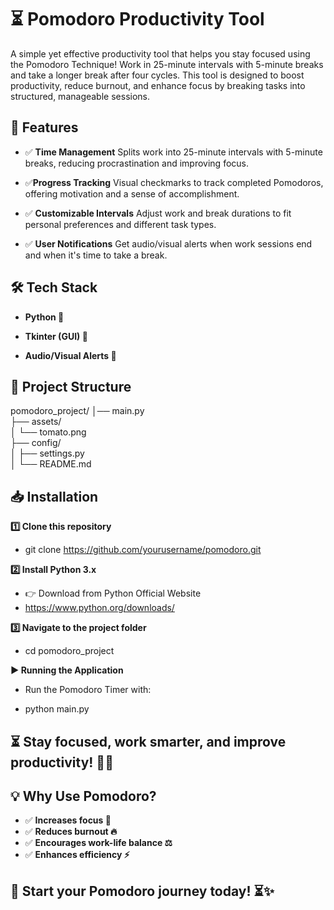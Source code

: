 # ⏳ Pomodoro Productivity Tool

A simple yet effective productivity tool that helps you stay focused using the Pomodoro Technique! Work in 25-minute intervals with 5-minute breaks and take a longer break after four cycles. This tool is designed to boost productivity, reduce burnout, and enhance focus by breaking tasks into structured, manageable sessions.

## 🚀 Features

-  ✅ **Time Management**  Splits work into 25-minute intervals with 5-minute breaks, reducing procrastination and improving focus.

-  ✅**Progress Tracking** Visual checkmarks to track completed Pomodoros, offering motivation and a sense of accomplishment.

- ✅ **Customizable Intervals**  Adjust work and break durations to fit personal preferences and different task types.

- ✅ **User Notifications**  Get audio/visual alerts when work sessions end and when it's time to take a break.

## 🛠️ Tech Stack

- **Python 🐍**

- **Tkinter (GUI) 🎨**

- **Audio/Visual Alerts 🔔**

## 📂 Project Structure

 pomodoro_project/
 │── main.py            
 ├── assets/          
 │   └── tomato.png   
 ├── config/          
 │   ├── settings.py  
 │   └── README.md     

## 📥 Installation

**1️⃣ Clone this repository**

- git clone https://github.com/yourusername/pomodoro.git

**2️⃣ Install Python 3.x**

- 👉 Download from Python Official Website
- https://www.python.org/downloads/

 **3️⃣ Navigate to the project folder**

  - cd pomodoro_project

**▶️ Running the Application**

- Run the Pomodoro Timer with:

- python main.py

## ⏳ Stay focused, work smarter, and improve productivity! 🎯🚀

## 💡 Why Use Pomodoro?

 - ✅ **Increases focus 🎯**
 - ✅ **Reduces burnout 🔥**
 - ✅ **Encourages work-life balance ⚖️**
 - ✅ **Enhances efficiency ⚡**

## 📢 Start your Pomodoro journey today! ⏳✨
